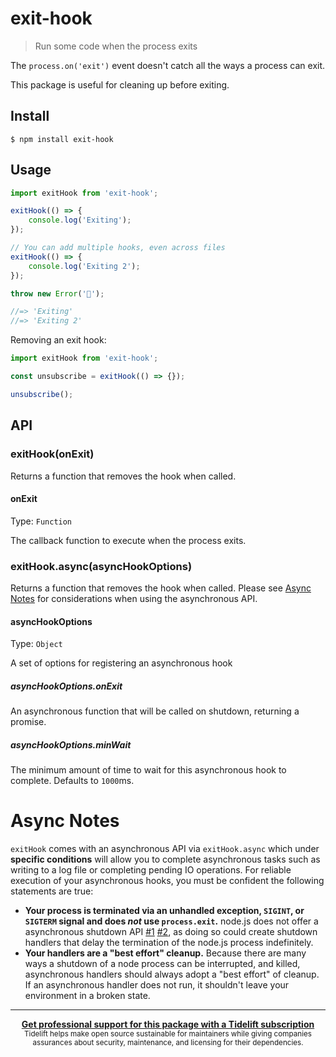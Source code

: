 # exit-hook

> Run some code when the process exits

The `process.on('exit')` event doesn't catch all the ways a process can exit.

This package is useful for cleaning up before exiting.

## Install

```
$ npm install exit-hook
```

## Usage

```js
import exitHook from 'exit-hook';

exitHook(() => {
	console.log('Exiting');
});

// You can add multiple hooks, even across files
exitHook(() => {
	console.log('Exiting 2');
});

throw new Error('🦄');

//=> 'Exiting'
//=> 'Exiting 2'
```

Removing an exit hook:

```js
import exitHook from 'exit-hook';

const unsubscribe = exitHook(() => {});

unsubscribe();
```

## API

### exitHook(onExit)

Returns a function that removes the hook when called.

#### onExit

Type: `Function`

The callback function to execute when the process exits.

### exitHook.async(asyncHookOptions)

Returns a function that removes the hook when called. Please see [Async Notes](#async-notes) for considerations when using the asynchronous API.

#### asyncHookOptions

Type: `Object`

A set of options for registering an asynchronous hook

##### asyncHookOptions.onExit

An asynchronous function that will be called on shutdown, returning a promise.

##### asyncHookOptions.minWait

The minimum amount of time to wait for this asynchronous hook to complete. Defaults to `1000`ms.

# Async Notes

`exitHook` comes with an asynchronous API via `exitHook.async` which under **specific conditions** will allow you to complete asynchronous tasks such as writing to a log file or completing pending IO operations. For reliable execution of your asynchronous hooks, you must be confident the following statements are true:

- **Your process is terminated via an unhandled exception, `SIGINT`, or `SIGTERM` signal and does _not_ use `process.exit`.** node.js does not offer a asynchronous shutdown API [#1](https://github.com/nodejs/node/discussions/29480#discussioncomment-99213) [#2](https://github.com/nodejs/node/discussions/29480#discussioncomment-99217), as doing so could create shutdown handlers that delay the termination of the node.js process indefinitely.
- **Your handlers are a "best effort" cleanup.** Because there are many ways a shutdown of a node process can be interrupted, and killed, asynchronous handlers should always adopt a "best effort" of cleanup. If an asynchronous handler does not run, it shouldn't leave your environment in a broken state.

---

<div align="center">
	<b>
		<a href="https://tidelift.com/subscription/pkg/npm-exit-hook?utm_source=npm-exit-hook&utm_medium=referral&utm_campaign=readme">Get professional support for this package with a Tidelift subscription</a>
	</b>
	<br>
	<sub>
		Tidelift helps make open source sustainable for maintainers while giving companies<br>assurances about security, maintenance, and licensing for their dependencies.
	</sub>
</div>